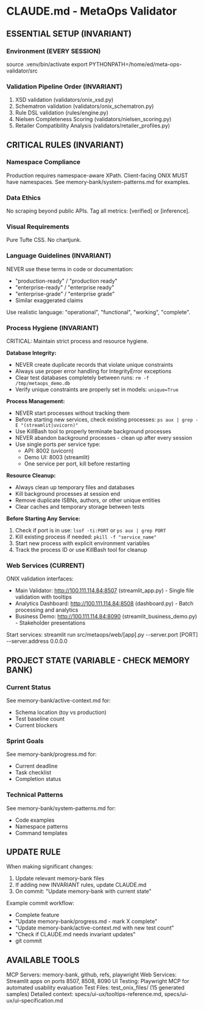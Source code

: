 # CLAUDE.md - MetaOps Validator

## ESSENTIAL SETUP (INVARIANT)

### Environment (EVERY SESSION)
source .venv/bin/activate
export PYTHONPATH=/home/ed/meta-ops-validator/src

### Validation Pipeline Order (INVARIANT)
1. XSD validation (validators/onix_xsd.py)
2. Schematron validation (validators/onix_schematron.py)  
3. Rule DSL validation (rules/engine.py)
4. Nielsen Completeness Scoring (validators/nielsen_scoring.py)
5. Retailer Compatibility Analysis (validators/retailer_profiles.py)

## CRITICAL RULES (INVARIANT)

### Namespace Compliance
Production requires namespace-aware XPath.
Client-facing ONIX MUST have namespaces.
See memory-bank/system-patterns.md for examples.

### Data Ethics
No scraping beyond public APIs.
Tag all metrics: [verified] or [inference].

### Visual Requirements  
Pure Tufte CSS. No chartjunk.

### Language Guidelines (INVARIANT)
NEVER use these terms in code or documentation:
- "production-ready" / "production ready" 
- "enterprise-ready" / "enterprise ready"
- "enterprise-grade" / "enterprise grade"
- Similar exaggerated claims

Use realistic language: "operational", "functional", "working", "complete".

### Process Hygiene (INVARIANT)
CRITICAL: Maintain strict process and resource hygiene.

**Database Integrity:**
- NEVER create duplicate records that violate unique constraints
- Always use proper error handling for IntegrityError exceptions
- Clear test databases completely between runs: `rm -f /tmp/metaops_demo.db`
- Verify unique constraints are properly set in models: `unique=True`

**Process Management:**
- NEVER start processes without tracking them
- Before starting new services, check existing processes: `ps aux | grep -E "(streamlit|uvicorn)"`
- Use KillBash tool to properly terminate background processes
- NEVER abandon background processes - clean up after every session
- Use single ports per service type:
  - API: 8002 (uvicorn)  
  - Demo UI: 8003 (streamlit)
  - One service per port, kill before restarting

**Resource Cleanup:**
- Always clean up temporary files and databases
- Kill background processes at session end
- Remove duplicate ISBNs, authors, or other unique entities
- Clear caches and temporary storage between tests

**Before Starting Any Service:**
1. Check if port is in use: `lsof -ti:PORT` or `ps aux | grep PORT`
2. Kill existing process if needed: `pkill -f "service_name"`
3. Start new process with explicit environment variables
4. Track the process ID or use KillBash tool for cleanup

### Web Services (CURRENT)
ONIX validation interfaces:
- Main Validator: http://100.111.114.84:8507 (streamlit_app.py) - Single file validation with tooltips
- Analytics Dashboard: http://100.111.114.84:8508 (dashboard.py) - Batch processing and analytics
- Business Demo: http://100.111.114.84:8090 (streamlit_business_demo.py) - Stakeholder presentations

Start services: streamlit run src/metaops/web/[app].py --server.port [PORT] --server.address 0.0.0.0

## PROJECT STATE (VARIABLE - CHECK MEMORY BANK)

### Current Status
See memory-bank/active-context.md for:
- Schema location (toy vs production)
- Test baseline count
- Current blockers

### Sprint Goals
See memory-bank/progress.md for:
- Current deadline
- Task checklist
- Completion status

### Technical Patterns
See memory-bank/system-patterns.md for:
- Code examples
- Namespace patterns
- Command templates

## UPDATE RULE

When making significant changes:
1. Update relevant memory-bank files
2. If adding new INVARIANT rules, update CLAUDE.md
3. On commit: "Update memory-bank with current state"

Example commit workflow:
- Complete feature
- "Update memory-bank/progress.md - mark X complete"
- "Update memory-bank/active-context.md with new test count"
- "Check if CLAUDE.md needs invariant updates"
- git commit

## AVAILABLE TOOLS

MCP Servers: memory-bank, github, refs, playwright
Web Services: Streamlit apps on ports 8507, 8508, 8090
UI Testing: Playwright MCP for automated usability evaluation
Test Files: test_onix_files/ (15 generated samples)
Detailed context: specs/ui-ux/tooltips-reference.md, specs/ui-ux/ui-specification.md
